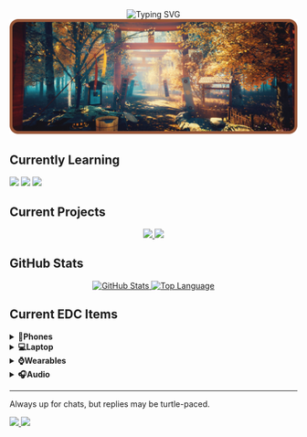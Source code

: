 <div align="center">
    <img src="https://readme-typing-svg.demolab.com?font=Fira+Code&weight=600&size=25&duration=4000&pause=1000&color=C69D81&center=true&vCenter=true&random=false&width=450&lines=Hello+There!;I+am+Ritam+Sarkar+(21+y.o)" alt="Typing SVG" />
</div>
<div align="center">
    <img src="asset/git-header.png" tag="banner" />
<!--     <img src="asset/wanderer.png" height="400px" tag="Wanderer" /> -->
<!--     <p>I like to do App and Web Development</p> -->
</div>

<h2>Currently Learning</h2>
<div>
    <img src="https://img.shields.io/badge/HTML-2a2a2a?style=for-the-badge&logo=html5" tag="HTML" />
    <img src="https://img.shields.io/badge/CSS-2a2a2a?style=for-the-badge&logo=css3&logoColor=1572B6" tag="CSS" />
    <img src="https://img.shields.io/badge/Javascript-2a2a2a?style=for-the-badge&logo=javascript" tag="JavaScript" />
</div>

<h2>Current Projects</h2>
<div align="center">
    <a href="https://github.com/RSGameTech/nixos-dotfiles">
        <img src="https://github-readme-stats.vercel.app/api/pin/?username=RSGameTech&repo=nixos-dotfiles&theme=github_dark" tag="NixOS Dotfiles Repo" />
    </a>
    <a href="https://github.com/RSGameTech/CodehubX">
        <img src="https://github-readme-stats.vercel.app/api/pin/?username=SIDDHU123M&repo=CodehubX&theme=github_dark" tag="CodeHubX" />
    </a>
</div>

<h2>GitHub Stats</h2>
<div align="center">
    <a href="https://github.com/RSGameTech">
        <img src="https://github-readme-stats.vercel.app/api?username=RSGameTech&count_private=true&show_icons=true&bg_color=091633&title_color=4BCADD&text_color=3C8DBC&icon_color=2E4D82&border_color=4BCADD" alt="GitHub Stats" />
    </a>
    <a href="">
        <img src="https://github-readme-stats.vercel.app/api/top-langs/?username=RSGameTech&langs_count=8&layout=compact&bg_color=091633&title_color=4BCADD&text_color=3C8DBC&icon_color=2E4D82&border_color=4BCADD" alt="Top Language" />
    </a>
</div>

<h2>Current EDC Items</h2>
<details>
    <summary><b>📱Phones</b></summary>
    Xiaomi 15 (512GB/12GB) (Main)
    Redmi 10 Prime (128GB/6GB) (Secondary)

</details>
<details>
    <summary><b>💻Laptop</b></summary>

    Lenovo LOQ 15IAX9

</details>
<details>
    <summary><b>⌚Wearables</b></summary>

    CMF Watch Pro

</details>
<details>
    <summary><b>🎧Audio</b></summary>

    KZ EDX Pro
    ├─Cable -> Stock 3.5mm Connector
    └─Eartip -> Stock
    Moondrop Space Travel 2

</details>

---

<p>Always up for chats, but replies may be turtle-paced.</p>
<div>
    <a href="">
        <img src="https://img.shields.io/badge/rsgametech0604-%23985638?style=flat&logo=instagram&logoColor=%23C69D81" tag="Instagram" />
    </a>
    <a href="https://www.youtube.com/@RSGameTechOfficial">
        <img src="https://img.shields.io/badge/RSGameTech-%23985638?style=flat&logo=youtube&logoColor=%23C69D81" tag="YouTube Channel" />
    </a>
</div>
